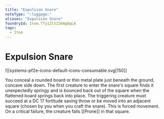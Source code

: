 ```yaml
---
title: "Expulsion Snare"
noteType: ":luggage:"
aliases: "Expulsion Snare"
foundryId: Item.Tfy1Zl5Z36NgBqL6
tags:
  - Item
---
```


# Expulsion Snare
![[systems-pf2e-icons-default-icons-consumable.svg|150]]

You conceal a rounded board or thin metal plate just beneath the ground, concave side down. The first creature to enter the snare's square finds it unexpectedly springy and is bounced back out of the square when the flattened board springs back into place. The triggering creature must succeed at a DC 17 fortitude saving throw or be moved into an adjacent square (chosen by you when you craft the snare). This is forced movement. On a critical failure, the creature falls [[Prone]] in that square.
